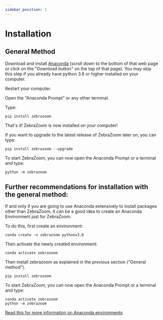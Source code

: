 ```yaml
---
sidebar_position: 1
---
```


# Installation

## General Method

Download and install [Anaconda](https://www.anaconda.com/products/individual) (scroll down to the bottom of that web page or click on the "Download button" on the top of that page). You may skip this step if you already have python 3.6 or higher installed on your computer.

Restart your computer.

Open the "Anaconda Prompt" or any other terminal.

Type:

```
pip install zebrazoom
```

That's it! ZebraZoom is now installed on your computer!

If you want to upgrade to the latest release of ZebraZoom later on, you can type:

```
pip install zebrazoom --upgrade
```

To start ZebraZoom, you can now open the Anaconda Prompt or a terminal and type:

```
python -m zebrazoom
```

## Further recommendations for installation with the general method:

If and only if you are going to use Anaconda extensively to install packages other than ZebraZoom, it can be a good idea to create an Anaconda Environment just for ZebraZoom.

To do this, first create an environment:

```
conda create -n zebrazoom python=3.8
```

Then activate the newly created environment:

```
conda activate zebrazoom
```

Then install zebrazoom as explained in the previous section ("General method").

```
pip install zebrazoom
```

To start ZebraZoom, you can now open the Anaconda Prompt or a terminal and type:

```
conda activate zebrazoom
python -m zebrazoom
```

[Read this for more information on Anaconda environments](https://docs.conda.io/projects/conda/en/latest/user-guide/tasks/manage-environments.html)
